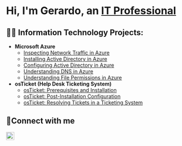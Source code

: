 <h1>Hi, I'm Gerardo, an <a href="">IT Professional</a></h1>

<h2>👨‍💻 Information Technology Projects:</h2>

- <b>Microsoft Azure</b>
  - [Inspecting Network Traffic in Azure](https://github.com/gerardoEvazquez/azure-network-protocols)
  - [Installing Active Directory in Azure](https://github.com/gerardoEvazquez/install-ad)
  - [Configuring Active Directory in Azure](https://github.com/gerardoEvazquez/configure-ad)
  - [Understanding DNS in Azure](https://github.com/gerardoEvazquez/intuition-dns)
  - [Understanding File Permissions in Azure](https://github.com/gerardoEvazquez/file-permissions)
- <b>osTicket (Help Desk Ticketing System)</b>
  - [osTicket: Prerequisites and Installation](https://github.com/gerardoEvazquez/osticket-prereqs)
  - [osTicket: Post-Installation Configuration](https://github.com/gerardoEvazquez/post-install-config)
  - [osTicket: Resolving Tickets in a Ticketing System](https://github.com/gerardoEvazquez/ticket-lifecycle)
<h2>🤳Connect with me </h2>

[<img align="left" alt="Ernesto | LinkedIn" width="22px" src="https://cdn.jsdelivr.net/npm/simple-icons@v3/icons/linkedin.svg" />][linkedin]

[linkedin]: https://linkedin.com/in/ernestopantoja

